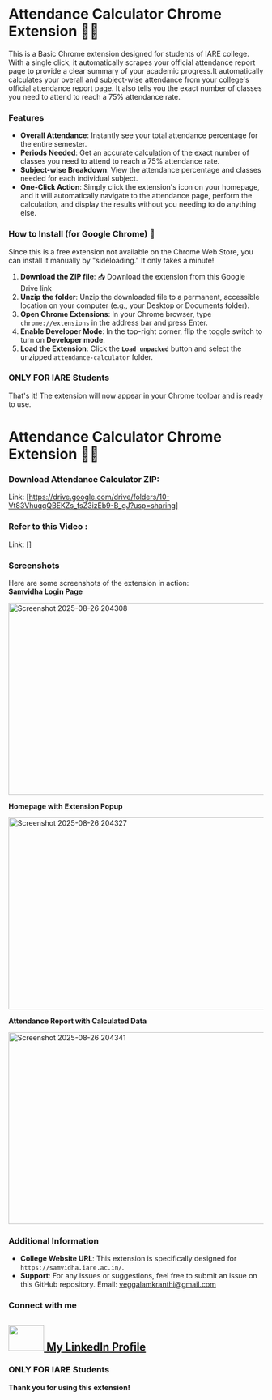 # Attendance Calculator Chrome Extension 👨‍🎓

This is a Basic Chrome extension designed for students of IARE college. With a single click, it automatically scrapes your official attendance report page to provide a clear summary of your academic progress.It automatically calculates your overall and subject-wise attendance from your college's official attendance report page. It also tells you the exact number of classes you need to attend to reach a 75% attendance rate.

### Features
* **Overall Attendance**: Instantly see your total attendance percentage for the entire semester.
* **Periods Needed**: Get an accurate calculation of the exact number of classes you need to attend to reach a 75% attendance rate.
* **Subject-wise Breakdown**: View the attendance percentage and classes needed for each individual subject.
* **One-Click Action**: Simply click the extension's icon on your homepage, and it will automatically navigate to the attendance page, perform the calculation, and display the results without you needing to do anything else.

### How to Install (for Google Chrome) 🚀
Since this is a free extension not available on the Chrome Web Store, you can install it manually by "sideloading." It only takes a minute!

1.  **Download the ZIP file**: 📥 Download the extension from this Google Drive link
2.  **Unzip the folder**: Unzip the downloaded file to a permanent, accessible location on your computer (e.g., your Desktop or Documents folder).
3.  **Open Chrome Extensions**: In your Chrome browser, type `chrome://extensions` in the address bar and press Enter.
4.  **Enable Developer Mode**: In the top-right corner, flip the toggle switch to turn on **Developer mode**.
5.  **Load the Extension**: Click the **`Load unpacked`** button and select the unzipped `attendance-calculator` folder.

### ONLY FOR IARE Students

That's it! The extension will now appear in your Chrome toolbar and is ready to use.

# Attendance Calculator Chrome Extension 👨‍🎓
### Download Attendance Calculator ZIP:
Link: [https://drive.google.com/drive/folders/10-Vt83VhuqgQBEKZs_fsZ3izEb9-B_gJ?usp=sharing]
### Refer to this Video :
Link: []

### Screenshots
Here are some screenshots of the extension in action:
<br>
**Samvidha Login Page**

<img width="619" height="379" alt="Screenshot 2025-08-26 204308" src="https://github.com/user-attachments/assets/126e134e-78bc-4d94-931b-05d7dbcb92ef" />


**Homepage with Extension Popup**

<img width="619" height="379" alt="Screenshot 2025-08-26 204327" src="https://github.com/user-attachments/assets/7cbc400c-8e84-4de2-9b07-035633b3ef80" />


**Attendance Report with Calculated Data**

<img width="619" height="379" alt="Screenshot 2025-08-26 204341" src="https://github.com/user-attachments/assets/621e0c78-7e49-498a-b557-6a5f27f8c32c" />



### Additional Information
* **College Website URL**: This extension is specifically designed for `https://samvidha.iare.ac.in/`.
* **Support**: For any issues or suggestions, feel free to submit an issue on this GitHub repository. Email: veggalamkranthi@gmail.com
  
### Connect with me

[<img src="https://upload.wikimedia.org/wikipedia/commons/0/01/LinkedIn_Logo.svg" width="70" height="50"> My LinkedIn Profile](https://www.linkedin.com/in/kranthikumarveggalam)
---
### ONLY FOR IARE Students
**Thank you for using this extension!**
